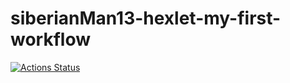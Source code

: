 # siberianMan13-hexlet-my-first-workflow
[![Actions Status](https://github.com/siberianMan13/siberianMan13-hexlet-my-first-workflow/workflows/hello-world/badge.svg)](https://github.com/siberianMan13/siberianMan13-hexlet-my-first-workflow/actions)